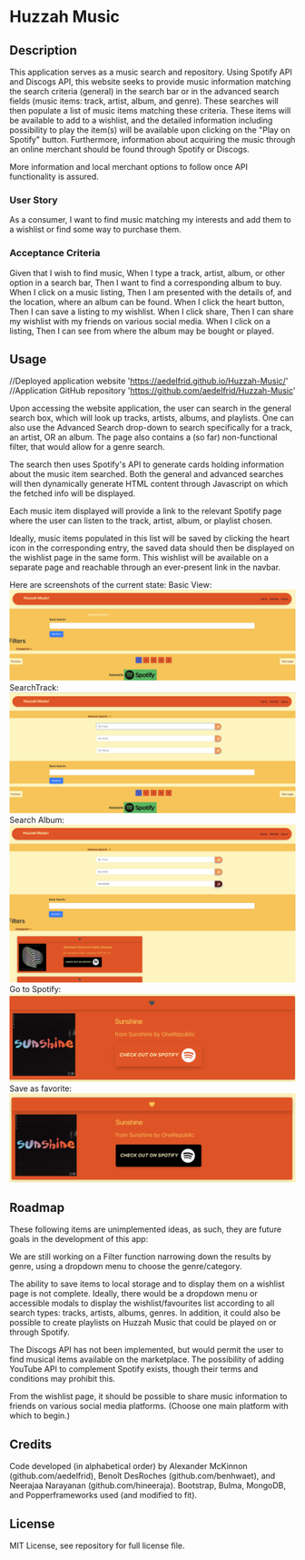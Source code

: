 # Huzzah Music

## Description

This application serves as a music search and repository. Using Spotify API and Discogs API, this website seeks to provide music information matching the search criteria (general) in the search bar or in the advanced search fields (music items: track, artist, album, and genre).
These searches will then populate a list of music items matching these criteria. These items will be available to add to a wishlist, and the detailed information including possibility to play the item(s) will be available upon clicking on the "Play on Spotify" button. Furthermore, information about acquiring the music through an online merchant should be found through Spotify or Discogs.

More information and local merchant options to follow once API functionality is assured.

### User Story

As a consumer,
I want to find music matching my interests and add them to a wishlist or find some way to purchase them.

### Acceptance Criteria

Given that I wish to find music,
When I type a track, artist, album, or other option in a search bar,
Then I want to find a corresponding album to buy.
When I click on a music listing,
Then I am presented with the details of, and the location, where an album can be found.
When I click the heart button,
Then I can save a listing to my wishlist.
When I click share,
Then I can share my wishlist with my friends on various social media.
When I click on a listing,
Then I can see from where the album may be bought or played.

## Usage

//Deployed application website '<https://aedelfrid.github.io/Huzzah-Music/>'
//Application GitHub repository '<https://github.com/aedelfrid/Huzzah-Music>'

Upon accessing the website application, the user can search in the general search box, which will look up tracks, artists, albums, and playlists. One can also use the Advanced Search drop-down to search specifically for a track, an artist, OR an album. The page also contains a (so far) non-functional filter, that would allow for a genre search.

The search then uses Spotify's API to generate cards holding information about the music item searched. 
Both the general and advanced searches will then dynamically generate HTML content through Javascript on which the fetched info will be displayed.

Each music item displayed will provide a link to the relevant Spotify page where the user can listen to the track, artist, album, or playlist chosen.

Ideally, music items populated in this list will be saved by clicking the heart icon in the corresponding entry, the saved data should then be displayed on the wishlist page in the same form. This wishlist will be available on a separate page and reachable through an ever-present link in the navbar.

Here are screenshots of the current state:
Basic View:
![Alt text](assets/images/Screenshots/ScreenshotBasic.png)
SearchTrack:
![Alt text](assets/images/Screenshots/ScreenshotSearchTrack.png)
Search Album:
![Alt text](assets/images/Screenshots/ScreenshotSearchAlbum.png)
Go to Spotify:
![Alt text](assets/images/Screenshots/ScreenshotGoSpotify.png)
Save as favorite:
![Alt text](assets/images/Screenshots/ScreenshotFavourite.png)

## Roadmap

These following items are unimplemented ideas, as such, they are future goals in the development of this app:

We are still working on a Filter function narrowing down the results by genre, using a dropdown menu to choose the genre/category.

The ability to save items to local storage and to display them on a wishlist page is not complete. Ideally, there would be a dropdown menu or accessible modals to display the wishlist/favourites list according to all search types: tracks, artists, albums, genres. In addition, it could also be possible to create playlists on Huzzah Music that could be played on or through Spotify.

The Discogs API has not been implemented, but would permit the user to find musical items available on the marketplace. The possibility of adding YouTube API to complement Spotify exists, though their terms and conditions may prohibit this.

From the wishlist page, it should be possible to share music information to friends on various social media platforms. (Choose one main platform with which to begin.)

## Credits

Code developed (in alphabetical order) by Alexander McKinnon (github.com/aedelfrid), Benoît DesRoches (github.com/benhwaet), and Neerajaa Narayanan (github.com/hineeraja).
Bootstrap, Bulma, MongoDB, and Popperframeworks used (and modified to fit).

## License

MIT License, see repository for full license file.
